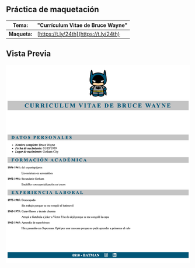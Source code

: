 ## Práctica de maquetación

| **Tema:**    | "Currículum Vitae de Bruce Wayne"      |
| ------------ | -------------------------------------- |
| **Maqueta:** | [https://t.ly/24th](https://t.ly/24th) |

## Vista Previa

![Vista previa del resultado](https://raw.githubusercontent.com/felipejoq/practica-maquetacion-cv-batman/master/img/preview.png)
